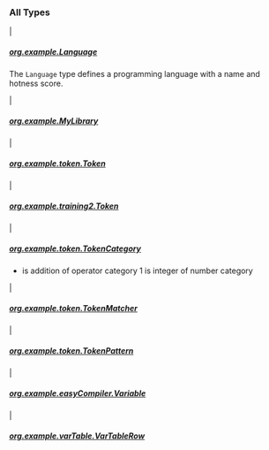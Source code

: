 

### All Types

|

##### [org.example.Language](../org.example/-language/index.md)

The `Language` type defines a programming language with a name and hotness score.


|

##### [org.example.MyLibrary](../org.example/-my-library/index.md)


|

##### [org.example.token.Token](../org.example.token/-token/index.md)


|

##### [org.example.training2.Token](../org.example.training2/-token/index.md)


|

##### [org.example.token.TokenCategory](../org.example.token/-token-category/index.md)

* is addition of operator category
1 is integer of number category

|

##### [org.example.token.TokenMatcher](../org.example.token/-token-matcher/index.md)


|

##### [org.example.token.TokenPattern](../org.example.token/-token-pattern/index.md)


|

##### [org.example.easyCompiler.Variable](../org.example.easy-compiler/-variable/index.md)


|

##### [org.example.varTable.VarTableRow](../org.example.var-table/-var-table-row/index.md)


